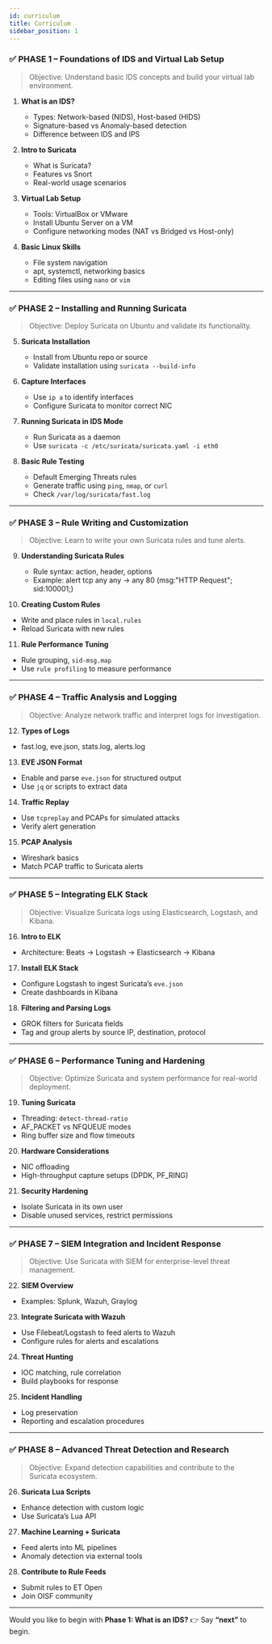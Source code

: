 ```yaml
---
id: curriculum
title: Curriculum
sidebar_position: 1
---
```


### ✅ PHASE 1 – **Foundations of IDS and Virtual Lab Setup**

> Objective: Understand basic IDS concepts and build your virtual lab environment.

1. **What is an IDS?**

    * Types: Network-based (NIDS), Host-based (HIDS)
    * Signature-based vs Anomaly-based detection
    * Difference between IDS and IPS

2. **Intro to Suricata**

    * What is Suricata?
    * Features vs Snort
    * Real-world usage scenarios

3. **Virtual Lab Setup**

    * Tools: VirtualBox or VMware
    * Install Ubuntu Server on a VM
    * Configure networking modes (NAT vs Bridged vs Host-only)

4. **Basic Linux Skills**

    * File system navigation
    * apt, systemctl, networking basics
    * Editing files using `nano` or `vim`

---

### ✅ PHASE 2 – **Installing and Running Suricata**

> Objective: Deploy Suricata on Ubuntu and validate its functionality.

5. **Suricata Installation**

    * Install from Ubuntu repo or source
    * Validate installation using `suricata --build-info`

6. **Capture Interfaces**

    * Use `ip a` to identify interfaces
    * Configure Suricata to monitor correct NIC

7. **Running Suricata in IDS Mode**

    * Run Suricata as a daemon
    * Use `suricata -c /etc/suricata/suricata.yaml -i eth0`

8. **Basic Rule Testing**

    * Default Emerging Threats rules
    * Generate traffic using `ping`, `nmap`, or `curl`
    * Check `/var/log/suricata/fast.log`

---

### ✅ PHASE 3 – **Rule Writing and Customization**

> Objective: Learn to write your own Suricata rules and tune alerts.

9. **Understanding Suricata Rules**

    * Rule syntax: action, header, options
    * Example: alert tcp any any -> any 80 (msg:"HTTP Request"; sid:100001;)

10. **Creating Custom Rules**

* Write and place rules in `local.rules`
* Reload Suricata with new rules

11. **Rule Performance Tuning**

* Rule grouping, `sid-msg.map`
* Use `rule profiling` to measure performance

---

### ✅ PHASE 4 – **Traffic Analysis and Logging**

> Objective: Analyze network traffic and interpret logs for investigation.

12. **Types of Logs**

* fast.log, eve.json, stats.log, alerts.log

13. **EVE JSON Format**

* Enable and parse `eve.json` for structured output
* Use `jq` or scripts to extract data

14. **Traffic Replay**

* Use `tcpreplay` and PCAPs for simulated attacks
* Verify alert generation

15. **PCAP Analysis**

* Wireshark basics
* Match PCAP traffic to Suricata alerts

---

### ✅ PHASE 5 – **Integrating ELK Stack**

> Objective: Visualize Suricata logs using Elasticsearch, Logstash, and Kibana.

16. **Intro to ELK**

* Architecture: Beats → Logstash → Elasticsearch → Kibana

17. **Install ELK Stack**

* Configure Logstash to ingest Suricata’s `eve.json`
* Create dashboards in Kibana

18. **Filtering and Parsing Logs**

* GROK filters for Suricata fields
* Tag and group alerts by source IP, destination, protocol

---

### ✅ PHASE 6 – **Performance Tuning and Hardening**

> Objective: Optimize Suricata and system performance for real-world deployment.

19. **Tuning Suricata**

* Threading: `detect-thread-ratio`
* AF\_PACKET vs NFQUEUE modes
* Ring buffer size and flow timeouts

20. **Hardware Considerations**

* NIC offloading
* High-throughput capture setups (DPDK, PF\_RING)

21. **Security Hardening**

* Isolate Suricata in its own user
* Disable unused services, restrict permissions

---

### ✅ PHASE 7 – **SIEM Integration and Incident Response**

> Objective: Use Suricata with SIEM for enterprise-level threat management.

22. **SIEM Overview**

* Examples: Splunk, Wazuh, Graylog

23. **Integrate Suricata with Wazuh**

* Use Filebeat/Logstash to feed alerts to Wazuh
* Configure rules for alerts and escalations

24. **Threat Hunting**

* IOC matching, rule correlation
* Build playbooks for response

25. **Incident Handling**

* Log preservation
* Reporting and escalation procedures

---

### ✅ PHASE 8 – **Advanced Threat Detection and Research**

> Objective: Expand detection capabilities and contribute to the Suricata ecosystem.

26. **Suricata Lua Scripts**

* Enhance detection with custom logic
* Use Suricata’s Lua API

27. **Machine Learning + Suricata**

* Feed alerts into ML pipelines
* Anomaly detection via external tools

28. **Contribute to Rule Feeds**

* Submit rules to ET Open
* Join OISF community

---

Would you like to begin with **Phase 1: What is an IDS?**
👉 Say **“next”** to begin.
